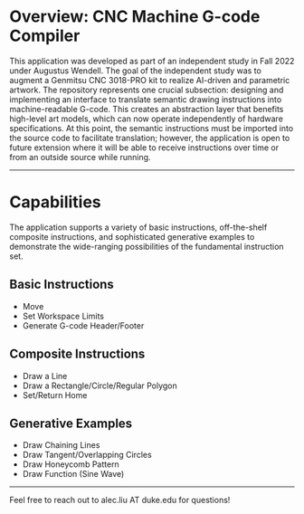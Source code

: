 # Overview: CNC Machine G-code Compiler

This application was developed as part of an independent study in Fall 2022 under Augustus Wendell.
The goal of the independent study was to augment a Genmitsu CNC 3018-PRO kit to realize AI-driven
and parametric artwork.
The repository represents one crucial subsection: designing and implementing an interface to
translate semantic drawing instructions into machine-readable G-code. This creates an abstraction
layer that benefits high-level art models, which can now operate independently of hardware
specifications.
At this point, the semantic instructions must be imported into the source code to facilitate
translation; however, the application is open to future extension where it will be able to receive
instructions over time or from an outside source while running.

---

# Capabilities

The application supports a variety of basic instructions, off-the-shelf composite instructions, and
sophisticated generative examples to demonstrate the wide-ranging possibilities of the fundamental
instruction set.

## Basic Instructions

* Move
* Set Workspace Limits
* Generate G-code Header/Footer

## Composite Instructions

* Draw a Line
* Draw a Rectangle/Circle/Regular Polygon
* Set/Return Home

## Generative Examples
* Draw Chaining Lines
* Draw Tangent/Overlapping Circles
* Draw Honeycomb Pattern
* Draw Function (Sine Wave)

---

Feel free to reach out to alec.liu AT duke.edu for questions!